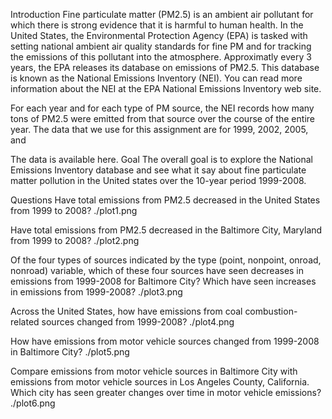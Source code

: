Introduction Fine particulate matter (PM2.5) is an ambient air pollutant for which there is strong evidence that it is harmful to human health. In the United States, the Environmental Protection Agency (EPA) is tasked with setting national ambient air quality standards for fine PM and for tracking the emissions of this pollutant into the atmosphere. Approximatly every 3 years, the EPA releases its database on emissions of PM2.5. This database is known as the National Emissions Inventory (NEI). You can read more information about the NEI at the EPA National Emissions Inventory web site.

For each year and for each type of PM source, the NEI records how many tons of PM2.5 were emitted from that source over the course of the entire year. The data that we use for this assignment are for 1999, 2002, 2005, and

The data is available here. Goal The overall goal is to explore the National Emissions Inventory database and see what it say about fine particulate matter pollution in the United states over the 10-year period 1999-2008.

Questions Have total emissions from PM2.5 decreased in the United States from 1999 to 2008? ./plot1.png

Have total emissions from PM2.5 decreased in the Baltimore City, Maryland from 1999 to 2008? ./plot2.png

Of the four types of sources indicated by the type (point, nonpoint, onroad, nonroad) variable, which of these four sources have seen decreases in emissions from 1999-2008 for Baltimore City? Which have seen increases in emissions from 1999-2008? ./plot3.png

Across the United States, how have emissions from coal combustion-related sources changed from 1999-2008? ./plot4.png

How have emissions from motor vehicle sources changed from 1999-2008 in Baltimore City? ./plot5.png

Compare emissions from motor vehicle sources in Baltimore City with emissions from motor vehicle sources in Los Angeles County, California. Which city has seen greater changes over time in motor vehicle emissions? ./plot6.png
